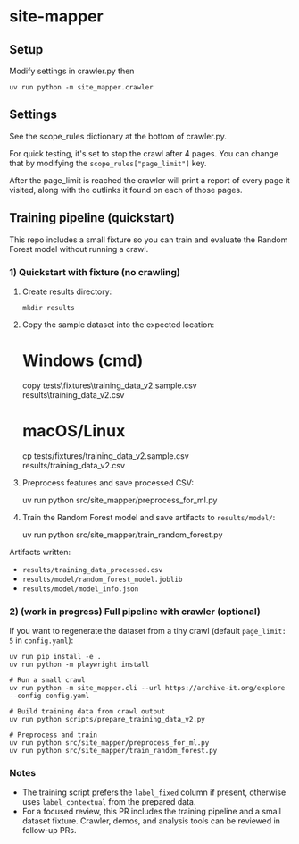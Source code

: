 # site-mapper

## Setup

Modify settings in crawler.py then

```shell
uv run python -m site_mapper.crawler
```

## Settings

See the scope_rules dictionary at the bottom of crawler.py.

For quick testing, it's set to stop the crawl after 4 pages. You can change that by
modifying the `scope_rules["page_limit"]` key.

After the page_limit is reached the crawler will print a report of every page it 
visited, along with the outlinks it found on each of those pages.

## Training pipeline (quickstart)

This repo includes a small fixture so you can train and evaluate the Random Forest model without running a crawl.

### 1) Quickstart with fixture (no crawling)

1. Create results directory:
   
   ```shell
   mkdir results
   ```

2. Copy the sample dataset into the expected location:


   # Windows (cmd)
   copy tests\fixtures\training_data_v2.sample.csv results\training_data_v2.csv
   
   # macOS/Linux
   cp tests/fixtures/training_data_v2.sample.csv results/training_data_v2.csv


3. Preprocess features and save processed CSV:

   uv run python src/site_mapper/preprocess_for_ml.py


4. Train the Random Forest model and save artifacts to `results/model/`:

   uv run python src/site_mapper/train_random_forest.py

Artifacts written:
- `results/training_data_processed.csv`
- `results/model/random_forest_model.joblib`
- `results/model/model_info.json`

### 2) (work in progress) Full pipeline with crawler (optional)

If you want to regenerate the dataset from a tiny crawl (default `page_limit: 5` in `config.yaml`):

```shell
uv run pip install -e .
uv run python -m playwright install

# Run a small crawl
uv run python -m site_mapper.cli --url https://archive-it.org/explore --config config.yaml

# Build training data from crawl output
uv run python scripts/prepare_training_data_v2.py

# Preprocess and train
uv run python src/site_mapper/preprocess_for_ml.py
uv run python src/site_mapper/train_random_forest.py
```

### Notes
- The training script prefers the `label_fixed` column if present, otherwise uses `label_contextual` from the prepared data.
- For a focused review, this PR includes the training pipeline and a small dataset fixture. Crawler, demos, and analysis tools can be reviewed in follow-up PRs.